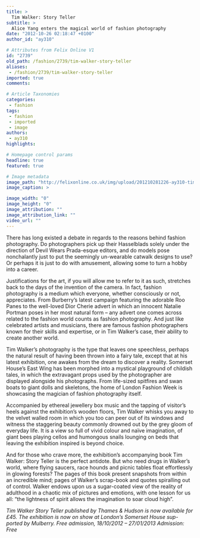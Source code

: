 ```yaml
---
title: >
  Tim Walker: Story Teller
subtitle: >
  Alice Yang enters the magical world of fashion photography
date: "2012-10-26 02:18:47 +0100"
author_id: "ay310"

# Attributes from Felix Online V1
id: "2739"
old_path: /fashion/2739/tim-walker-story-teller
aliases:
 - /fashion/2739/tim-walker-story-teller
imported: true
comments:

# Article Taxonomies
categories:
 - fashion
tags:
 - fashion
 - imported
 - image
authors:
 - ay310
highlights:

# Homepage control params
headline: true
featured: true

# Image metadata
image_path: "http://felixonline.co.uk/img/upload/201210281226-ay310-tim_walker_storyteller_annoucement.png"
image_caption: >

image_width: "0"
image_height: "0"
image_attribution: ""
image_attribution_link: ""
video_url: ""
---
```


There has long existed a debate in regards to the reasons behind fashion photography. Do photographers pick up their Hasselblads solely under the direction of Devil Wears Prada-esque editors, and do models pose nonchalantly just to put the seemingly un-wearable catwalk designs to use? Or perhaps it is just to do with amusement, allowing some to turn a hobby into a career.

Justifications for the art, if you will allow me to refer to it as such, stretches back to the days of the invention of the camera. In fact, fashion photography is a medium which everyone, whether consciously or not, appreciates. From Burberry’s latest campaign featuring the adorable Roo Panes to the well-loved Dior Cherie advert in which an innocent Natalie Portman poses in her most natural form – any advert one comes across related to the fashion world counts as fashion photography. And just like celebrated artists and musicians, there are famous fashion photographers known for their skills and expertise, or in Tim Walker’s case, their ability to create another world.

Tim Walker’s photography is the type that leaves one speechless, perhaps the natural result of having been thrown into a fairy tale, except that at his latest exhibition, one awakes from the dream to discover a reality. Somerset House’s East Wing has been morphed into a mystical playground of childish tales, in which the extravagant props used by the photographer are displayed alongside his photographs. From life-sized spitfires and swan boats to giant dolls and skeletons, the home of London Fashion Week is showcasing the magician of fashion photography itself.

Accompanied by ethereal jewellery box music and the tapping of visitor’s heels against the exhibition’s wooden floors, Tim Walker whisks you away to the velvet walled room in which you too can peer out of its windows and witness the staggering beauty commonly drowned out by the grey gloom of everyday life. It is a view so full of vivid colour and naïve imagination, of giant bees playing cellos and humongous snails lounging on beds that leaving the exhibition inspired is beyond choice.

And for those who crave more, the exhibition’s accompanying book Tim Walker: Story Teller is the perfect antidote. But who need drugs in Walker’s world, where flying saucers, race hounds and picnic tables float effortlessly in glowing forests? The pages of this book present snapshots from within an incredible mind; pages of Walker’s scrap-book and quotes spiralling out of control. Walker endows upon us a sugar-coated view of the reality of adulthood in a chaotic mix of pictures and emotions, with one lesson for us all: “the lightness of spirit allows the imagination to soar cloud high”.

_Tim Walker Story Teller published by Thames & Hudson is now available for £45. The exhibition is now on show at London’s Somerset House sup- ported by Mulberry. Free admission, 18/10/2012 – 27/01/2013 Admission: Free_
